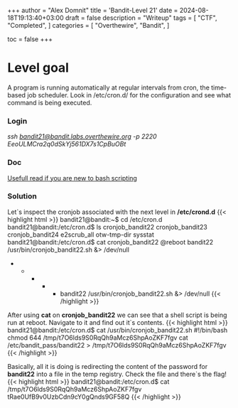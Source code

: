 +++
author = "Alex Domnit"
title = 'Bandit-Level 21'
date = 2024-08-18T19:13:40+03:00
draft = false
description = "Writeup"
tags = [
    "CTF",
    "Completed",
]
categories = [
    "Overthewire",
    "Bandit",
]

toc = false
+++

# Level goal
A program is running automatically at regular intervals from cron, the time-based job scheduler. Look in /etc/cron.d/ for the configuration and see what command is being executed.

### Login
*ssh bandit21@bandit.labs.overthewire.org -p 2220*\
*EeoULMCra2q0dSkYj561DX7s1CpBuOBt*

### Doc
[Usefull read if you are new to bash scripting](https://www.geeksforgeeks.org/bash-scripting-introduction-to-bash-and-bash-scripting/)

### Solution
Let\`s inspect the cronjob associated with the next level in **/etc/crond.d**
{{< highlight html >}}
bandit21@bandit:~$ cd /etc/cron.d
bandit21@bandit:/etc/cron.d$ ls
cronjob_bandit22  cronjob_bandit23  cronjob_bandit24  e2scrub_all  otw-tmp-dir	sysstat
bandit21@bandit:/etc/cron.d$ cat cronjob_bandit22
@reboot bandit22 /usr/bin/cronjob_bandit22.sh &> /dev/null
* * * * * bandit22 /usr/bin/cronjob_bandit22.sh &> /dev/null
{{< /highlight >}}

After using **cat** on **cronjob_bandit22** we can see that a shell script is being run at reboot. Navigate to it and find out it\`s contents.
{{< highlight html >}}
bandit21@bandit:/etc/cron.d$ cat /usr/bin/cronjob_bandit22.sh
#!/bin/bash
chmod 644 /tmp/t7O6lds9S0RqQh9aMcz6ShpAoZKF7fgv
cat /etc/bandit_pass/bandit22 > /tmp/t7O6lds9S0RqQh9aMcz6ShpAoZKF7fgv
{{< /highlight >}}

Basically, all it is doing is redirecting the content of the password for **bandit22** into a file in the temp registry. Check the file and there`s the flag!
{{< highlight html >}}
bandit21@bandit:/etc/cron.d$ cat /tmp/t7O6lds9S0RqQh9aMcz6ShpAoZKF7fgv
tRae0UfB9v0UzbCdn9cY0gQnds9GF58Q
{{< /highlight >}}